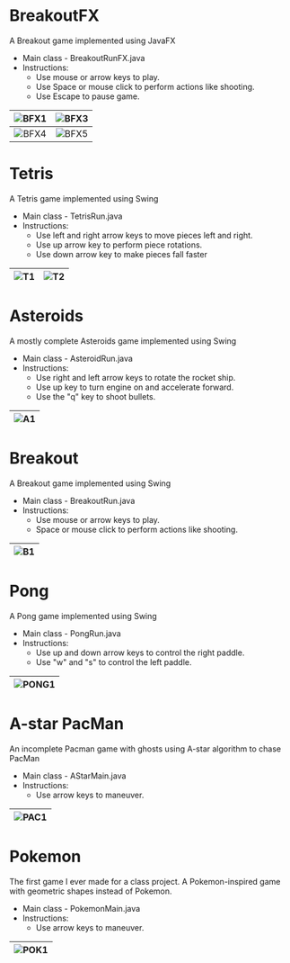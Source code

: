 # BreakoutFX 
A Breakout game implemented using JavaFX 

* Main class - BreakoutRunFX.java
* Instructions:
  * Use mouse or arrow keys to play.
  * Use Space or mouse click to perform actions like shooting.
  * Use Escape to pause game.

![BFX1]  |  ![BFX3]
:----------:|:----------:
![BFX4]  |  ![BFX5]

[BFX1]: https://github.com/AlexPetrusca/java-games/blob/master/breakout-fx/src/screenshots/screen1.PNG
[BFX2]: https://github.com/AlexPetrusca/java-games/blob/master/breakout-fx/src/screenshots/screen2.PNG
[BFX3]: https://github.com/AlexPetrusca/java-games/blob/master/breakout-fx/src/screenshots/screen3.PNG
[BFX4]: https://github.com/AlexPetrusca/java-games/blob/master/breakout-fx/src/screenshots/screen4.PNG
[BFX5]: https://github.com/AlexPetrusca/java-games/blob/master/breakout-fx/src/screenshots/screen5.PNG

# Tetris
A Tetris game implemented using Swing

* Main class - TetrisRun.java
* Instructions:
  * Use left and right arrow keys to move pieces left and right.
  * Use up arrow key to perform piece rotations.
  * Use down arrow key to make pieces fall faster
  
![T1]  |  ![T2]
:-----:|:-----:

[T1]: https://github.com/AlexPetrusca/java-games/blob/master/tetris/src/screenshots/screen1.PNG
[T2]: https://github.com/AlexPetrusca/java-games/blob/master/tetris/src/screenshots/screen2.PNG

# Asteroids 
A mostly complete Asteroids game implemented using Swing

* Main class - AsteroidRun.java
* Instructions:
  * Use right and left arrow keys to rotate the rocket ship.
  * Use up key to turn engine on and accelerate forward.
  * Use the "q" key to shoot bullets.
  
![A1]  |
:-----:|

[A1]: https://github.com/AlexPetrusca/java-games/blob/master/asteroids/src/screenshots/screen1.PNG

# Breakout 
A Breakout game implemented using Swing

* Main class - BreakoutRun.java
* Instructions:
  * Use mouse or arrow keys to play.
  * Space or mouse click to perform actions like shooting.
  
![B1]  |
:-----:|

[B1]: https://github.com/AlexPetrusca/java-games/blob/master/breakout/src/screenshots/screen1.PNG

# Pong 
A Pong game implemented using Swing

* Main class - PongRun.java 
* Instructions:
  * Use up and down arrow keys to control the right paddle.
  * Use "w" and "s" to control the left paddle.
 
![PONG1]  |
:--------:|

[PONG1]: https://github.com/AlexPetrusca/java-games/blob/master/pong/src/screenshots/screen1.PNG

# A-star PacMan 
An incomplete Pacman game with ghosts using A-star algorithm to chase PacMan

* Main class - AStarMain.java
* Instructions:
  * Use arrow keys to maneuver.
  
![PAC1]  |
:-------:|

[PAC1]: https://github.com/AlexPetrusca/java-games/blob/master/a-star/src/screenshots/screen1.PNG

# Pokemon 
The first game I ever made for a class project. A Pokemon-inspired game with geometric shapes instead of Pokemon.

* Main class - PokemonMain.java
* Instructions:
  * Use arrow keys to maneuver.
  
![POK1]  |
:-------:|

[POK1]: https://github.com/AlexPetrusca/java-games/blob/master/pokemon/src/fiveweek/screenshots/screen1.PNG